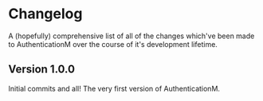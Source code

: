 # Changelog
A (hopefully) comprehensive list of all of the changes which've been made to
AuthenticationM over the course of it's development lifetime.

## Version 1.0.0
Initial commits and all! The very first version of AuthenticationM.